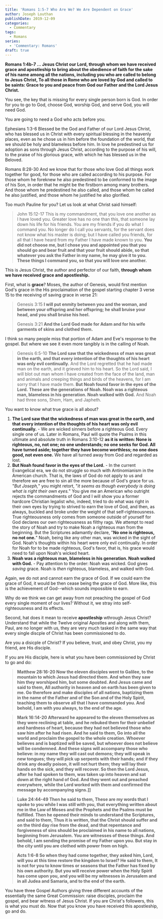 ```yaml
---
title: 'Romans 1:5-7 Who Are We? We Are Dependent on Grace'
author: Joseph Louthan
publishDate: 2019-12-09
categories:
  - Commentary
tags:
  - Romans
series:
  - 'Commentary: Romans'
draft: true
---
```


**Romans 1:4b-7 ... Jesus Christ our Lord, through whom we have received grace and apostleship to bring about the obedience of faith for the sake of his name among all the nations,  including you who are called to belong to Jesus Christ,   To all those in Rome who are loved by God and called to be saints:  Grace to you and peace from God our Father and the Lord Jesus Christ.**   

You see, the key that is missing for every single person born is God. In order for you to go to God, choose God, worship God, and serve God, you will need God.

You are going to need a God who acts before you.

Ephesians 1:3-6 Blessed be the God and Father of our Lord Jesus Christ, who has blessed us in Christ with every spiritual blessing in the heavenly places,  even as he chose us in him before the foundation of the world, that we should be holy and blameless before him. In love  he predestined us for adoption as sons through Jesus Christ, according to the purpose of his will,  to the praise of his glorious grace, with which he has blessed us in the Beloved.

Romans 8:28-30 And we know that for those who love God all things work together for good, for those who are called according to his purpose.  For those whom he foreknew he also predestined to be conformed to the image of his Son, in order that he might be the firstborn among many brothers.  And those whom he predestined he also called, and those whom he called he also justified, and those whom he justified he also glorified.  

Too much Pauline for you? Let us look at what Christ said himself:

>John 15:12-17  This is my commandment, that you love one another as I have loved you.  Greater love has no one than this, that someone lay down his life for his friends.  You are my friends if you do what I command you.  No longer do I call you servants, for the servant does not know what his master is doing; but I have called you friends, for all that I have heard from my Father I have made known to you.  **You did not choose me, but I chose you and appointed you that you should go and bear fruit and that your fruit should abide, so that whatever you ask the Father in my name, he may give it to you.  These things I command you, so that you will love one another.** 

This is Jesus Christ, the author and perfector of our faith, **through whom we have received grace and apostleship.**

First, what is **grace**? Moses, the author of Genesis, would first mention God's grace in the His proclaimation of the gospel starting chapter 3 verse 15 to the receiving of saving grace in verse 21:

>Genesis 3:15 **I will put enmity between you and the woman, and between your offspring and her offspring; he shall bruise your head, and you shall bruise his heel.** 
>
>Genesis 3:21 **And the Lord God made for Adam and for his wife garments of skins and clothed them.**

I think so many people miss that portion of Adam and Eve's response to the gospel. But where we see it even more tangibly is in the calling of Noah.

>Genesis 6:5-10 **The Lord saw that the wickedness of man was great in the earth, and that every intention of the thoughts of his heart was only evil continually.**  And the Lord regretted that he had made man on the earth, and it grieved him to his heart.  So the Lord said, I will blot out man whom I have created from the face of the land, man and animals and creeping things and birds of the heavens, for I am sorry that I have made them.  **But Noah found favor in the eyes of the Lord.**    **These are the generations of Noah. Noah was a righteous man, blameless in his generation. Noah walked with God.**  And Noah had three sons, Shem, Ham, and Japheth.   

You want to know what true grace is all about?

1. **The Lord saw that the wickedness of man was great in the earth, and that every intention of the thoughts of his heart was only evil continually.** - We are wicked sinners before a righteous God. Every single one of us. Later in Romans, Paul will quote the Psalms in this ultimate and absolute truth in Romans 3:10-12 **as it is written:   None is righteous, no, not one;  no one understands; no one seeks for God.  All have turned aside; together they have become worthless; no one does good, not even one.** We have all turned away from God and regarded as lost.
2. **But Noah found favor in the eyes of the Lord.** - In the current Evangelical era, we do not struggle so much with Antinomianism in the American church. That is, the laws of God do not apply to us and therefore we are free to sin all the more because of God's grace for us. "*But Joseph,*" you might retort, "*it seems as though everybody is doing what is right their own eyes.*" You give me an American who outright rejects the commandments of God and I will show you a former hardcore Christian legalist who, indeed, tried to do what was right in their own eyes by trying to strived to earn the love of God, and then, as always, buckled and broke under the weight of that self-righteousness. True righteousness only comes from someone outside of yourself for God declares our own righteousness as filthy rags. We attempt to read the story of Noah and try to make Noah a righteous man from the beginning. But the Scriptures adamantly declare, "**No one is righteous, no not one.**" Noah, being like any other man, was wicked in the sight of God. Noah's thoughts within his heart were only evil continually. In order for Noah for to be made righteous, God's favor, that is, his grace would need to fall upon Noah's wicked heart.
3. **Noah was a righteous man, blameless in his generation. Noah walked with God.** - Pay attention to the order: Noah was wicked. God gives *saving* grace. Noah is *then* righteous, blameless, and walked with God.

Again, we do not and cannot earn the grace of God. If we could earn the grace of God, it would be then cease being the grace of God. More like, this is the achievement of God--which sounds impossible to earn.

Why do we think we can get away from not preaching the gospel of God every single moment of our lives? Without it, we stray into self-righteousness and its effects.

Second, hat does it mean to receive **apostleship** wthrough Jesus Christ? Understand that while the Twelve original Apostles and along with them, Paul, are no longer with us, they are very much tasked in the same way that every single discple of Christ has been commissioned to do.

Are you a disicple of Christ? If you believe, trust, and obey Christ, you my friend, are His disciple.

If you are His disciple, here is what you have been commissioned by Christ to go and do:

>**Matthew 28:16-20 Now the eleven disciples went to Galilee, to the mountain to which Jesus had directed them.  And when they saw him they worshiped him, but some doubted.  And Jesus came and said to them, All authority in heaven and on earth has been given to me.  Go therefore and make disciples of all nations, baptizing them in the name of the Father and of the Son and of the Holy Spirit,  teaching them to observe all that I have commanded you. And behold, I am with you always, to the end of the age.**   

>**Mark 16:14-20 Afterward he appeared to the eleven themselves as they were reclining at table, and he rebuked them for their unbelief and hardness of heart, because they had not believed those who saw him after he had risen.  And he said to them, Go into all the world and proclaim the gospel to the whole creation.  Whoever believes and is baptized will be saved, but whoever does not believe will be condemned.  And these signs will accompany those who believe: in my name they will cast out demons; they will speak in new tongues;  they will pick up serpents with their hands; and if they drink any deadly poison, it will not hurt them; they will lay their hands on the sick, and they will recover.   So then the Lord Jesus, after he had spoken to them, was taken up into heaven and sat down at the right hand of God.  And they went out and preached everywhere, while the Lord worked with them and confirmed the message by accompanying signs.]]**    

>**Luke 24:44-49 Then he said to them, These are my words that I spoke to you while I was still with you, that everything written about me in the Law of Moses and the Prophets and the Psalms must be fulfilled.  Then he opened their minds to understand the Scriptures,  and said to them, Thus it is written, that the Christ should suffer and on the third day rise from the dead,  and that repentance and forgiveness of sins should be proclaimed in his name to all nations, beginning from Jerusalem.  You are witnesses of these things.  And behold, I am sending the promise of my Father upon you. But stay in the city until you are clothed with power from on high.** 

> **Acts 1:6-8 So when they had come together, they asked him, Lord, will you at this time restore the kingdom to Israel?  He said to them, It is not for you to know times or seasons that the Father has fixed by his own authority.  But you will receive power when the Holy Spirit has come upon you, and you will be my witnesses in Jerusalem and in all Judea and Samaria, and to the end of the earth.**

You have three Gospel Authors giving three different accounts of the essentially the same Great Commission: raise disciples, proclaim the gospel, and bear witness of Jesus Christ.  If you are Christ's followers, this is what you must do. Now that you know you have received this apostleship, go and do.